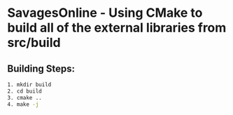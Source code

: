 # SavagesOnline - Using CMake to build all of the external libraries from src/build
## Building Steps:

```zsh
1. mkdir build
2. cd build
3. cmake ..
4. make -j
```
